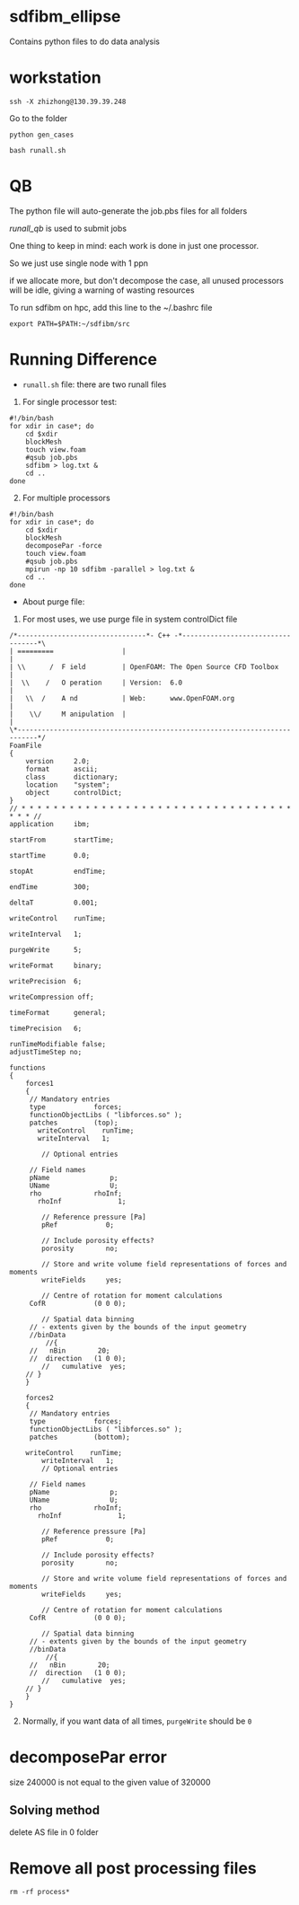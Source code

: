 # sdfibm_ellipse
Contains python files to do data analysis
# workstation
```
ssh -X zhizhong@130.39.39.248
```
Go to the folder
```
python gen_cases
```
```
bash runall.sh
```

# QB
The python file will auto-generate the job.pbs files for all folders

*runall_qb* is used to submit jobs

One thing to keep in mind: each work is done in just one processor.

So we just use single node with 1 ppn

if we allocate more, but don't decompose the case, all unused processors will be idle, giving a warning of wasting resources

To run sdfibm on hpc, add this line to the ~/.bashrc file
```
export PATH=$PATH:~/sdfibm/src
```
# Running Difference
* `runall.sh` file:  there are two runall files  
1. For single processor test:
```
#!/bin/bash
for xdir in case*; do
    cd $xdir
    blockMesh
    touch view.foam
    #qsub job.pbs
    sdfibm > log.txt &
    cd ..
done
```

2. For multiple processors
```
#!/bin/bash
for xdir in case*; do
    cd $xdir
    blockMesh
    decomposePar -force
    touch view.foam
    #qsub job.pbs
    mpirun -np 10 sdfibm -parallel > log.txt &
    cd ..
done
```

* About purge file:
1. For most uses, we use purge file in system controlDict file

```
/*--------------------------------*- C++ -*----------------------------------*\
| =========                 |                                                 |
| \\      /  F ield         | OpenFOAM: The Open Source CFD Toolbox           |
|  \\    /   O peration     | Version:  6.0                                 |
|   \\  /    A nd           | Web:      www.OpenFOAM.org                      |
|    \\/     M anipulation  |                                                 |
\*---------------------------------------------------------------------------*/
FoamFile
{
    version     2.0;
    format      ascii;
    class       dictionary;
    location    "system";
    object      controlDict;
}
// * * * * * * * * * * * * * * * * * * * * * * * * * * * * * * * * * * * * * //
application     ibm;

startFrom       startTime;

startTime       0.0;

stopAt          endTime;

endTime         300;

deltaT          0.001;

writeControl    runTime;

writeInterval   1;

purgeWrite      5;

writeFormat     binary;

writePrecision  6;

writeCompression off;

timeFormat      general;

timePrecision   6;

runTimeModifiable false;
adjustTimeStep no;

functions
{
	forces1
	{
   	 // Mandatory entries
   	 type            forces;
   	 functionObjectLibs ( "libforces.so" );
   	 patches         (top);
	   writeControl    runTime;
	   writeInterval   1;

    	// Optional entries

   	 // Field names
   	 pName               p;
   	 UName               U;
   	 rho             rhoInf;
	   rhoInf              1;

    	// Reference pressure [Pa]
    	pRef            0;

    	// Include porosity effects?
    	porosity        no;

    	// Store and write volume field representations of forces and moments
    	writeFields     yes;

    	// Centre of rotation for moment calculations
   	 CofR            (0 0 0);

    	// Spatial data binning
   	 // - extents given by the bounds of the input geometry
   	 //binData
    	 //{
   	 //   nBin        20;
   	 //  direction   (1 0 0);
    	//   cumulative  yes;
   	// }
	}

	forces2
	{
   	 // Mandatory entries
   	 type            forces;
   	 functionObjectLibs ( "libforces.so" );
   	 patches         (bottom);

	writeControl    runTime;
        writeInterval   1;
    	// Optional entries

   	 // Field names
   	 pName               p;
   	 UName               U;
   	 rho             rhoInf;
	   rhoInf              1;

    	// Reference pressure [Pa]
    	pRef            0;

    	// Include porosity effects?
    	porosity        no;

    	// Store and write volume field representations of forces and moments
    	writeFields     yes;

    	// Centre of rotation for moment calculations
   	 CofR            (0 0 0);

    	// Spatial data binning
   	 // - extents given by the bounds of the input geometry
   	 //binData
    	 //{
   	 //   nBin        20;
   	 //  direction   (1 0 0);
    	//   cumulative  yes;
   	// }
	}
}
```
2. Normally, if you want data of all times, `purgeWrite` should be `0`

# decomposePar error
size 240000 is not equal to the given value of 320000
## Solving method
delete AS file in 0 folder
# Remove all post processing files
```
rm -rf process*
```
